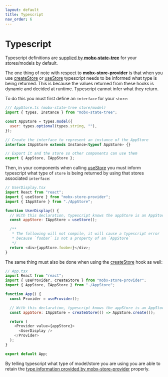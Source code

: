 ```yaml
---
layout: default
title: Typescript
nav_order: 6
---
```


# Typescript

Typescript definitions are [supplied by **mobx-state-tree**](https://mobx-state-tree.js.org/tips/typescript#using-a-mst-type-at-design-time) for your stores/models by default.

The one thing of note with respect to **mobx-store-provider** is that when you use [createStore](/api/createStore) or [useStore](/api/useStore) typescript needs to be informed what type is being returned. This is because the values returned from these hooks is dynamic and decided at runtime. Typescript cannot infer what they return.

To do this you must first define an `interface` for your `store`:

```javascript
/// AppStore.ts (mobx-state-tree store/model)
import { types, Instance } from "mobx-state-tree";

const AppStore = types.model({
  user: types.optional(types.string, ""),
});

// Create the interface to represent an instance of the AppStore
interface IAppStore extends Instance<typeof AppStore> {}

// Export it and the store so other components can use them
export { AppStore, IAppStore };
```

Then, in your components when calling [useStore](/api/useStore) you must inform typescript what type of `store` is being returned by using that stores associated `interface`:

```javascript
// UserDisplay.tsx
import React from "react";
import { useStore } from "mobx-store-provider";
import { IAppStore } from "./AppStore";

function UserDisplay() {
  // With this declaration, typescript knows the appStore is an AppStore
  const appStore: IAppStore = useStore();

  /**
   * The following will not compile, it will cause a typescript error
   * because `foobar` is not a property of an `AppStore`
   */
  return <div>{appStore.foober}</div>;
}
```

The same thing must also be done when using the [createStore](/api/createStore) hook as well:

```javascript
// App.tsx
import React from "react";
import { useProvider, createStore } from "mobx-store-provider";
import { AppStore, IAppStore } from "./AppStore";

function App() {
  const Provider = useProvider();

  // With this declaration, typescript knows the appStore is an AppStore
  const appStore: IAppStore = createStore(() => AppStore.create());

  return (
    <Provider value={appStore}>
      <UserDisplay />
    </Provider>
  );
}

export default App;
```

By telling typescript what type of model/store you are using you are able to retain the [type information provided by mobx-store-provider](https://mobx-state-tree.js.org/tips/typescript#using-a-mst-type-at-design-time) properly.
